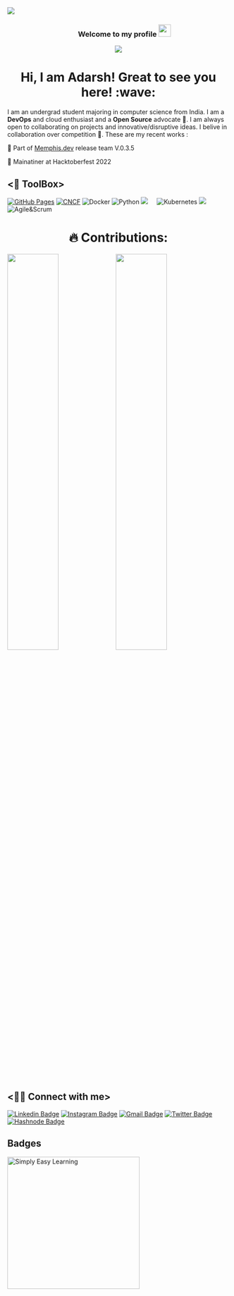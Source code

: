 <div>
<img align="center" src="https://i.imgur.com/4ASafy0.png">
</div>

<h3 align="center">
  &nbsp;&nbsp;&nbsp;&nbsp;&nbsp;&nbsp;&nbsp;Welcome to my profile
  <img src="https://media.giphy.com/media/hvRJCLFzcasrR4ia7z/giphy.gif" width="28">
</h3>

<!-- Typing SVG by DenverCoder1 - https://github.com/DenverCoder1/readme-typing-svg -->
<p align="center">
<!--   <a href="https://github.com/DenverCoder1/readme-typing-svg"> -->
    <img src="https://readme-typing-svg.herokuapp.com?color=E22FE4&width=380&height=45&lines=Open-Source+Enthusiast;Always+Learning+New+Things;Empowering+Others;Nice+To+Meet+You+...&center=true"></a>

</p>

<!-- Badges template - https://github.com/badges/shields -->


<h1 align="center"> Hi, I am Adarsh! Great to see you here! :wave: </h1>


I am an undergrad student majoring in computer science from India. I am a **DevOps** and cloud enthusiast and a **Open Source** advocate 🚩.
I am always open to collaborating on projects and innovative/disruptive ideas. 
I belive in collaboration over competition 🤝. These are my recent works :

:pushpin: Part of [Memphis.dev](https://github.com/memphisdev/) release team V.0.3.5

:pushpin: Mainatiner at Hacktoberfest 2022





## <🔩 ToolBox> 

<a href="#"><img alt="GitHub Pages" src="https://img.shields.io/badge/GitHub%20Pages-%23327FC7.svg?logo=github&logoColor=white"></a>
<a href="#"><img alt="CNCF" src="https://img.shields.io/badge/CNCF%20-%23430098.svg?logo=CNCF&logoColor=white"></a>
![Docker](https://img.shields.io/badge/-Docker-black?style=flat-square&logo=docker)
![Python](https://img.shields.io/badge/-Python-white?style=for-the-badge&logo=python&logoColor=4B8BBE)
 <img src="https://img.shields.io/badge/-Git-black?style=for-the-badge&logo=git" />&nbsp;&nbsp;&nbsp;&nbsp;
![Kubernetes](https://img.shields.io/badge/-kubernetes-3970e4?style=for-the-badge&logo=kubernetes&logoColor=white)
<img src="https://img.shields.io/badge/-VSCode-blue?style=for-the-badge&logo=visual-studio-code" />&nbsp;&nbsp;&nbsp;&nbsp;
![Agile&Scrum](https://img.shields.io/badge/-Agile%20%26%20Scrum-orange)




<h1 align="center"> 🔥 Contributions: </h1>

	
  <img width="48%" src="https://github-readme-stats.vercel.app/api?username=Adarsh-jaiss&show_icons=true&theme=onedark" />  <img width="48%" src="https://github-readme-streak-stats.herokuapp.com/?user=adarsh-jaiss&show_icons=true&theme=onedark" />
  
</p>



## <🙋‍♂️ Connect with me>

[![Linkedin Badge](https://img.shields.io/badge/-Adarshjaiswal-blue?style=flat-square&logo=Linkedin&logoColor=white&link=https://www.linkedin.com/in/adarsh-jaiswal-502643216/)](https://www.linkedin.com/in/adarsh-jaiswal-502643216/)
[![Instagram Badge](https://img.shields.io/badge/-adarshig_-red?style=flat-square&logo=instagram&logoColor=white&link=https://www.instagram.com/adarshig_/)](https://www.instagram.com/adarshig_/)
[![Gmail Badge](https://img.shields.io/badge/-its.adarshjaiss@gmail.com-c14438?style=flat-square&logo=Gmail&logoColor=white&link=mailto:its.adarshjaiss@gmail.com)](mailto:its.adarshjaiss@gmail.com)
[![Twitter Badge](https://img.shields.io/badge/-twtadarsh-lightblue?style=flat-square&logo=Twitter&logoColor=white&link=https://twitter.com/TwtAdarsh)](https://twitter.com/TwtAdarsh)
[![Hashnode Badge](https://img.shields.io/badge/-adarshjaiss-darkblue?style=flat-square&logo=hashnode&logoColor=white&link=https://blogbyadarsh.hashnode.dev)](https://blogbyadarsh.hashnode.dev)

## Badges

<html>
   <head>
      
   </head>

   <body>
      <img src="https://user-images.githubusercontent.com/96974600/193318363-c63f2bac-24ac-47b2-8f73-13cf595df888.jpg" alt="Simply Easy Learning" width ="300" height="300">
   </body>
</html>

